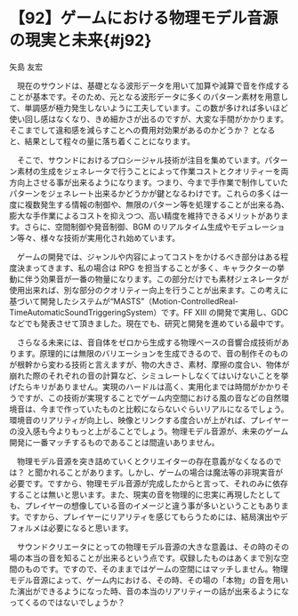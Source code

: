 # 【92】ゲームにおける物理モデル音源の現実と未来{#j92}

<div class="author">矢島 友宏</div>

　現在のサウンドは、基礎となる波形データを用いて加算や減算で音を作成することが基本です。そのため、元となる波形データに多くのパターン素材を用意して、単調感が極力発生しないように工夫しています。この数が多ければ多いほど使い回し感はなくなり、きめ細かさが出るのですが、大変な手間がかかります。そこまでして違和感を減らすことへの費用対効果があるのかどうか？ となると、結果として程々の量に落ち着くことになります。

　そこで、サウンドにおけるプロシージャル技術が注目を集めています。パターン素材の生成をジェネレータで行うことによって作業コストとクオリティーを両方向上させる事が出来るようになります。つまり、今まで手作業で制作していたパターンをジェネレート出来るかどうかが鍵となるわけです。これらの多くは一度に複数発生する情報の制御や、無限のパターン等を処理することが出来る為、膨大な手作業によるコストを抑えつつ、高い精度を維持できるメリットがあります。さらに、空間制御や発音制御、BGM のリアルタイム生成やモデュレーション等々、様々な技術が実用化され始めています。

　ゲームの開発では、ジャンルや内容によってコストをかけるべき部分はある程度決まってきます、私の場合は RPG を担当することが多く、キャラクターの挙動に伴う効果音が一番の物量になります。この部分だけでも素材ジェネレータが使用出来れば、別な部分のクオリティー向上を行うことが出来ます。この考えに基づいて開発したシステムが“MASTS”（Motion-ControlledReal-TimeAutomaticSoundTriggeringSystem）です。FF XIII の開発で実用し、GDC などでも発表させて頂きました。現在でも、研究と開発を進めている最中です。

　さらなる未来には、音自体をゼロから生成する物理ベースの音響合成技術があります。原理的には無限のバリエーションを生成できるので、音の制作そのものが根幹から変わる技術と言えますが、物の大きさ、素材、摩擦の度合い、物体が崩れた際のそれぞれの音の計算など、シミュレートしなくてはいけないことを挙げたらキリがありません。実現のハードルは高く、実用化までは時間がかかりそうですが、この技術が実現することでゲーム内空間における風の音などの自然環境音は、今まで作っていたものと比較にならないぐらいリアルになるでしょう。環境音のリアリティが向上し、映像とリンクする度合いが上がれば、プレイヤーの没入感も今よりもっと上がることでしょう。物理モデル音源が、未来のゲーム開発に一番マッチするものであることは間違いありません。

　物理モデル音源を突き詰めていくとクリエイターの存在意義がなくなるのでは？ と聞かれることがあります。しかし、ゲームの場合は魔法等の非現実音が必要です。ですから、物理モデル音源が完成したからと言って、それのみに依存することは無いと思います。また、現実の音を物理的に忠実に再現したとしても、プレイヤーの想像している音のイメージと違う事が多いということもあります。ですから、プレイヤーにリアリティを感じてもらうためには、結局演出やデフォルメは必要になると思います。

　サウンドクリエータにとっての物理モデル音源の大きな意義は、その時のその場の本当の音を知ることが出来るという点です。収録したものはあくまで別な空間のものです。ですので、そのままではゲームの空間にはマッチしません。物理モデル音源によって、ゲーム内における、その時、その場の「本物」の音を用いた演出ができるようになった時、音の本当のリアリティーの話が出来るようになってくるのではないでしょうか？
